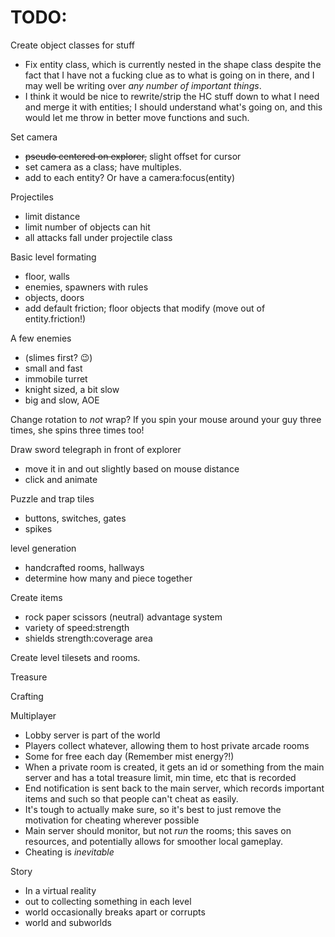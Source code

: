 # TODO:

Create object classes for stuff
- Fix entity class, which is currently nested in the shape class despite the fact that I have not a fucking clue as to what is going on in there, and I may well be writing over *any number of important things*.
- I think it would be nice to rewrite/strip the HC stuff down to what I need and merge it with entities; I should understand what's going on, and this would let me throw in better move functions and such.

Set camera
- ~~pseudo centered on explorer,~~ slight offset for cursor
- set camera as a class; have multiples.
- add to each entity? Or have a camera:focus(entity)

Projectiles
 - limit distance
 - limit number of objects can hit
 - all attacks fall under projectile class

Basic level formating
- floor, walls
- enemies, spawners with rules
- objects, doors
- add default friction; floor objects that modify (move out of entity.friction!) 

A few enemies
- (slimes first? :wink:)
- small and fast
- immobile turret
- knight sized, a bit slow
- big and slow, AOE
    
Change rotation to *not* wrap? If you spin your mouse around your guy three times, she spins three times too!

Draw sword telegraph in front of explorer
- move it in and out slightly based on mouse distance
- click and animate

Puzzle and trap tiles
- buttons, switches, gates
- spikes

level generation
- handcrafted rooms, hallways
- determine how many and piece together

Create items
- rock paper scissors (neutral) advantage system
- variety of speed:strength
- shields strength:coverage area
    
Create level tilesets and rooms.

Treasure

Crafting

Multiplayer
- Lobby server is part of the world
- Players collect whatever, allowing them to host private arcade rooms
- Some for free each day (Remember mist energy?!)
- When a private room is created, it gets an id or something from the main server and has a total treasure limit, min time, etc that is recorded
- End notification is sent back to the main server, which records important items and such so that people can't cheat as easily.
- It's tough to actually make sure, so it's best to just remove the motivation for cheating wherever possible
- Main server should monitor, but not *run* the rooms; this saves on resources, and potentially allows for smoother local gameplay.
- Cheating is *inevitable*

Story
- In a virtual reality
- out to collecting something in each level
- world occasionally breaks apart or corrupts
- world and subworlds    
